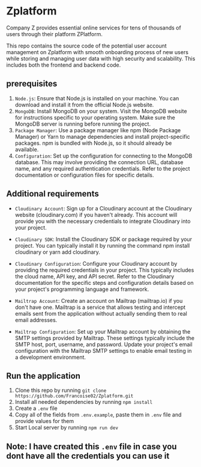 # Zplatform
Company Z provides essential online services for tens of thousands of users through their platform ZPlatform.

This repo contains the source code of the potential user account management on Zplatform with smooth onboarding process of new users while storing and managing user data with high security and scalability. This includes both the frontend and backend code.

## prerequisites

1. `Node.js`: Ensure that Node.js is installed on your machine. You can download and install it from the official Node.js website.
2. `MongoDB`: Install MongoDB on your system. Visit the MongoDB website for instructions specific to your operating system. Make sure the MongoDB server is running before running the project.
3. `Package Manager`: Use a package manager like npm (Node Package Manager) or Yarn to manage dependencies and install project-specific packages. npm is bundled with Node.js, so it should already be available.
4. `Configuration`: Set up the configuration for connecting to the MongoDB database. This may involve providing the connection URL, database name, and any required authentication credentials. Refer to the project documentation or configuration files for specific details.

## Additional requirements

- `Cloudinary Account`: Sign up for a Cloudinary account at the Cloudinary website (cloudinary.com) if you haven't already. This account will provide you with the necessary credentials to integrate Cloudinary into your project.

- `Cloudinary SDK`: Install the Cloudinary SDK or package required by your project. You can typically install it by running the command npm install cloudinary or yarn add cloudinary.

- `Cloudinary Configuration`: Configure your Cloudinary account by providing the required credentials in your project. This typically includes the cloud name, API key, and API secret. Refer to the Cloudinary documentation for the specific steps and configuration details based on your project's programming language and framework.

- `Mailtrap Account`: Create an account on Mailtrap (mailtrap.io) if you don't have one. Mailtrap is a service that allows testing and intercept emails sent from the application without actually sending them to real email addresses.

- `Mailtrap Configuration`: Set up your Mailtrap account by obtaining the SMTP settings provided by Mailtrap. These settings typically include the SMTP host, port, username, and password. Update your project's email configuration with the Mailtrap SMTP settings to enable email testing in a development environment.


## Run the application
1. Clone this repo by running `git clone https://github.com/Francoise02/Zplatform.git`
2. Install all needed dependencies by running `npm install` 
3. Create a `.env` file
4. Copy all of the fields from `.env.example`, paste them in `.env` file and provide values for them
5. Start Local server by running `npm run dev`

## Note: I have created this `.env` file in case you dont have all the credentials you can use it
